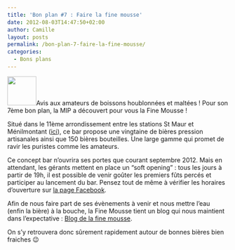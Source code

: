 ```yaml
---
title: 'Bon plan #7 : Faire la fine mousse'
date: 2012-08-03T14:47:50+02:00
author: Camille
layout: posts
permalink: /bon-plan-7-faire-la-fine-mousse/
categories:
  - Bons plans
---
```

[<img class="alignleft  wp-image-1076" title="laFineMousse" src="/assets/uploads/2012/08/laFineMousse-150x150.jpg" alt="" width="66" height="66" srcset="/assets/uploads/2012/08/laFineMousse-150x150.jpg 150w, /assets/uploads/2012/08/laFineMousse-100x100.jpg 100w, /assets/uploads/2012/08/laFineMousse.jpg 200w" sizes="(max-width: 66px) 100vw, 66px" />](/assets/uploads/2012/08/laFineMousse.jpg)Avis aux amateurs de boissons houblonnées et maltées ! Pour son 7ème bon plan, la MIP a découvert pour vous la Fine Mousse !

Situé dans le 11ème arrondissement entre les stations St Maur et Ménilmontant ([ici](https://maps.google.fr/maps?q=6+Avenue+Jean+Aicard,+Paris&hl=fr&ie=UTF8&sll=46.75984,1.738281&sspn=8.174018,21.643066&oq=6+avenue+Jean+Aicard&hnear=6+Avenue+Jean+Aicard,+75011+Paris,+%C3%8Ele-de-France&t=m&z=16 "C'est ici !")), ce bar propose une vingtaine de bières pression artisanales ainsi que 150 bières bouteilles. Une large gamme qui promet de ravir les puristes comme les amateurs.

Ce concept bar n&#8217;ouvrira ses portes que courant septembre 2012. Mais en attendant, les gérants mettent en place un &#8220;soft opening&#8221; : tous les jours à partir de 19h, il est possible de venir goûter les premiers fûts percés et participer au lancement du bar. Pensez tout de même à vérifier les horaires d&#8217;ouverture sur <a title="Page Facebook la Fine Mousse" href="https://www.facebook.com/lafinemousse" target="_blank">la page Facebook</a>.

Afin de nous faire part de ses évènements à venir et nous mettre l&#8217;eau (enfin la bière) à la bouche, la Fine Mousse tient un blog qui nous maintient dans l&#8217;<span>expectative : <a title="Blog de la Fine Mousse" href="https://blog.lafinemousse.fr/" target="_blank">Blog de la fine mousse</a>.</span>

<span>On s&#8217;y retrouvera donc sûrement rapidement autour de bonnes bières bien fraiches 😉</span>
